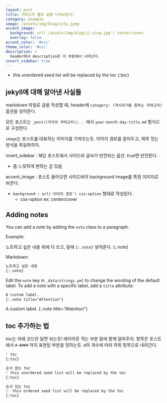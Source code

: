 ```yaml
---
layout: post
title: 카테고리 별로 글을 나눠보았다!
category: example
image: /assets/img/blog/city.jpeg
accent_image: 
  background: url('/assets/img/blog/jj-ying.jpg') center/cover
  overlay: false
accent_color: '#ccc'
theme_color: '#ccc'
description: >
  header에서 description은 이 부분에서 나타난다. 
invert_sidebar: true
---
```


* this unordered seed list will be replaced by the toc
{:toc}


## jekyll에 대해 알아낸 사실들

markdown 파일로 글을 작성할 때, header에 `category: (게시되기를 원하는 카테고리)` 옵션을 넣어준다.

모든 포스트는 `_post/(각각의 카테고리)/...` 에서 `year-month-day-title.md` 형식으로 구성한다.

`image`는 포스트를 대표하는 이미지를 가져오는듯. 이미지 경로를 알아두고, 제목 짓는 방식을 획일화하자.

invert_sidebar : 해당 포스트에서 사이드바 글씨가 반전되는 옵션. true면 반전된다.
- 좀 느릿하게 변하는 감 있음  

accent_image : 포스트 들어오면 사이드바의 background image를 특정 이미지로 바꾼다.  
- `background : url('이미지 경로') css-option` 형태로 작성된다.  
  - css-option ex: center/cover     

## Adding notes

You can add a note by adding the `note` class to a paragraph.

Example:

노트하고 싶은 내용 위에 다 쓰고, 밑에 `{:.note}` 넣어준다. 
{:.note}

Markdown:
```markdown
노트하고 싶은 내용
{:.note}
```

Edit the `note` key in `_data/strings.yml` to change the wording of the default label.
To add a note with a specific label, add a `title` attribute:

```markdown
A custom label.
{:.note title="Attention"}
```

A custom label.
{:.note title="Attention"}


## toc 추가하는 법
toc는 아래 코드만 달면 되는듯!
레이아웃 적는 부분 밑에 함께 달아주자. 
항목은 포스트에서 `#~####` 까지 표현된 부분을 정하는듯.
`#`의 개수에 따라 하위 항목으로 내려간다.
```markdown
* toc
{:toc}
```

```markdown
순서 없는 toc
* this unordered seed list will be replaced by the toc
{:toc}

순서 있는 toc
1. this ordered seed list will be replaced by the toc
{:toc}
```